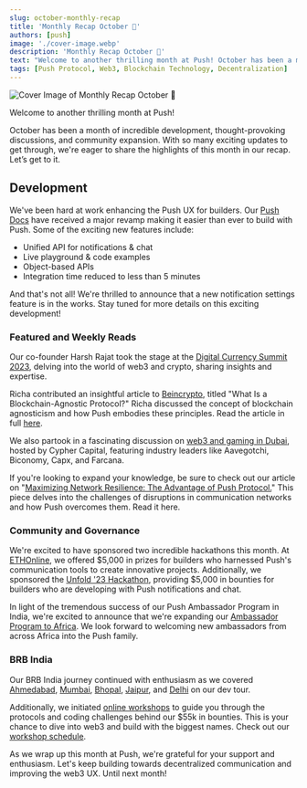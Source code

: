 ```yaml
---
slug: october-monthly-recap
title: 'Monthly Recap October 🎃'
authors: [push]
image: './cover-image.webp'
description: 'Monthly Recap October 🎃'
text: "Welcome to another thrilling month at Push! October has been a month of incredible development, thought-provoking discussions, and community expansion. With so many exciting updates to get through, we're eager to share the highlights of this month in our recap. Let’s get to it."
tags: [Push Protocol, Web3, Blockchain Technology, Decentralization]
---
```


![Cover Image of Monthly Recap October 🎃](./cover-image.webp)

<!--truncate-->

Welcome to another thrilling month at Push!

October has been a month of incredible development, thought-provoking discussions, and community expansion. With so many exciting updates to get through, we're eager to share the highlights of this month in our recap. Let’s get to it.

## Development

We've been hard at work enhancing the Push UX for builders. Our [Push Docs](https://comms.push.org/docs/) have received a major revamp making it easier than ever to build with Push. Some of the exciting new features include:

- Unified API for notifications & chat
- Live playground & code examples
- Object-based APIs
- Integration time reduced to less than 5 minutes

And that's not all! We're thrilled to announce that a new notification settings feature is in the works. Stay tuned for more details on this exciting development!

### Featured and Weekly Reads

Our co-founder Harsh Rajat took the stage at the [Digital Currency Summit 2023](https://twitter.com/pushprotocol/status/1707802423559909594), delving into the world of web3 and crypto, sharing insights and expertise.

Richa contributed an insightful article to [Beincrypto](https://twitter.com/pushprotocol/status/1716859930165076216), titled "What Is a Blockchain-Agnostic Protocol?" Richa discussed the concept of blockchain agnosticism and how Push embodies these principles. Read the article in full [here](https://beincrypto.com/learn/blockchain-agnostic-protocol/).

We also partook in a fascinating discussion on [web3 and gaming in Dubai](https://twitter.com/pushprotocol/status/1717077918923493726), hosted by Cypher Capital, featuring industry leaders like Aavegotchi, Biconomy, Capx, and Farcana.

If you're looking to expand your knowledge, be sure to check out our article on "[Maximizing Network Resilience: The Advantage of Push Protocol.](https://twitter.com/pushprotocol/status/1712514575550001513)" This piece delves into the challenges of disruptions in communication networks and how Push overcomes them. Read it here.

### Community and Governance

We're excited to have sponsored two incredible hackathons this month. At [ETHOnline](https://twitter.com/pushprotocol/status/1709553967091621991), we offered $5,000 in prizes for builders who harnessed Push's communication tools to create innovative projects. Additionally, we sponsored the [Unfold '23 Hackathon](https://twitter.com/pushprotocol/status/1713902616135012554), providing $5,000 in bounties for builders who are developing with Push notifications and chat.

In light of the tremendous success of our Push Ambassador Program in India, we're excited to announce that we're expanding our [Ambassador Program to Africa](https://twitter.com/pushprotocol/status/1715027587758444993). We look forward to welcoming new ambassadors from across Africa into the Push family.

### BRB India

Our BRB India journey continued with enthusiasm as we covered [Ahmedabad](https://twitter.com/pushprotocol/status/1709204039026520180), [Mumbai](https://twitter.com/pushprotocol/status/1711381153020534923), [Bhopal](https://twitter.com/pushprotocol/status/1714674275825680532), [Jaipur](https://twitter.com/pushprotocol/status/1716453178722464251), and [Delhi](https://twitter.com/pushprotocol/status/1719038663735103601) on our dev tour.

Additionally, we initiated [online workshops](https://twitter.com/pushprotocol/status/1714642630083060101) to guide you through the protocols and coding challenges behind our $55k in bounties. This is your chance to dive into web3 and build with the biggest names. Check out our [workshop schedule](https://push.org/brb/).

As we wrap up this month at Push, we're grateful for your support and enthusiasm. Let's keep building towards decentralized communication and improving the web3 UX. Until next month!
